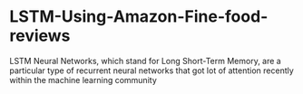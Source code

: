 # LSTM-Using-Amazon-Fine-food-reviews
LSTM Neural Networks, which stand for Long Short-Term Memory, are a particular type of recurrent neural networks that got lot of attention recently within the machine learning community
